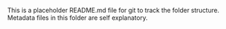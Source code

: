 This is a placeholder README.md file for git to track the folder structure. Metadata files in this folder are self explanatory.